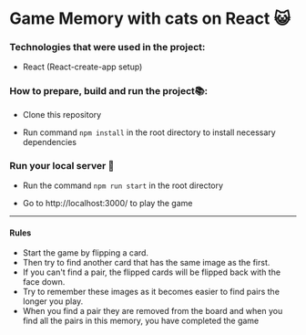 # Game Memory with cats on React 😺

### Technologies that were used in the project:
* React (React-create-app setup)

### How to prepare, build and run the project📚:
* Clone this repository

* Run command `npm install` in the root directory to install necessary dependencies

### Run your local server 🚀
* Run the command `npm run start` in the root directory

* Go to http://localhost:3000/ to play the game

---
#### Rules

* Start the game by flipping a card. 
* Then try to find another card that has the same image as the first. 
* If you can't find a pair, the flipped cards will be flipped back with the face down. 
* Try to remember these images as it becomes easier to find pairs the longer you play. 
* When you find a pair they are removed from the board and when you find all the pairs in this memory, you have completed the game

